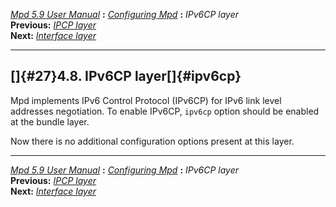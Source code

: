 [*Mpd 5.9 User Manual*](README.md) **:** [*Configuring Mpd*](mpd17.md)
**:** *IPv6CP layer*\
**Previous:** [*IPCP layer*](mpd26.md)\
**Next:** [*Interface layer*](mpd28.md)

------------------------------------------------------------------------

## []{#27}4.8. IPv6CP layer[]{#ipv6cp}

Mpd implements IPv6 Control Protocol (IPv6CP) for IPv6 link level
addresses negotiation. To enable IPv6CP, `ipv6cp` option should be
enabled at the bundle layer.

Now there is no additional configuration options present at this layer.

------------------------------------------------------------------------

[*Mpd 5.9 User Manual*](README.md) **:** [*Configuring Mpd*](mpd17.md)
**:** *IPv6CP layer*\
**Previous:** [*IPCP layer*](mpd26.md)\
**Next:** [*Interface layer*](mpd28.md)

